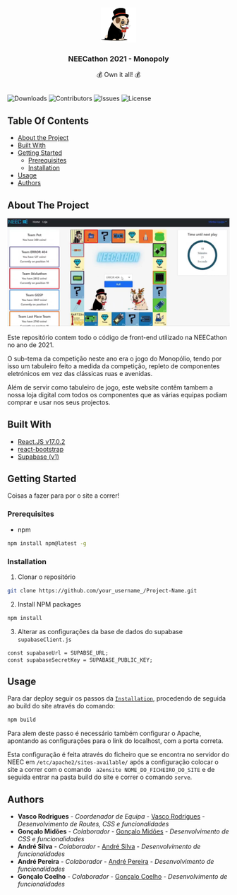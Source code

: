 <br/>
<p align="center">
  <a href="https://github.com/NEECIST/NEECathon-website">
    <img src="images/logo.png" alt="Logo" width="80" height="80">
  </a>

  <h3 align="center">NEECathon 2021 - Monopoly</h3>

  <p align="center">
    💰 Own it all! 💰
    <br/>
    <br/>
  </p>
</p>

![Downloads](https://img.shields.io/github/downloads/NEECIST/NEECathon-website/total) ![Contributors](https://img.shields.io/github/contributors/NEECIST/NEECathon-website?color=dark-green) ![Issues](https://img.shields.io/github/issues/NEECIST/NEECathon-website) ![License](https://img.shields.io/github/license/NEECIST/NEECathon-website) 

## Table Of Contents

* [About the Project](#about-the-project)
* [Built With](#built-with)
* [Getting Started](#getting-started)
  * [Prerequisites](#prerequisites)
  * [Installation](#installation)
* [Usage](#usage)
* [Authors](#authors)

## About The Project

![Screen Shot](images/screenshot.png)

Este repositório contem todo o código de front-end utilizado na NEECathon no ano de 2021. 

O sub-tema da competição neste ano era o jogo do Monopólio, tendo por isso um tabuleiro feito a medida da competição, repleto de componentes eletrónicos em vez das clássicas ruas e avenidas.

Além de servir como tabuleiro de jogo, este website contêm tambem a nossa loja digital com todos os componentes que as várias equipas podiam comprar e usar nos seus projectos.


## Built With



* [React.JS v17.0.2](https://react.dev/)
* [react-bootstrap](https://react-bootstrap.github.io/)
* [Supabase (v1)](https://supabase.com/)

## Getting Started

Coisas a fazer para por o site a correr!

### Prerequisites

* npm

```sh
npm install npm@latest -g
```

### Installation

1. Clonar o repositório

```sh
git clone https://github.com/your_username_/Project-Name.git
```

2. Install NPM packages

```sh
npm install
```

3. Alterar as configurações da base de dados do supabase `supabaseClient.js`

```JS
const supabaseUrl = SUPABSE_URL;
const supabaseSecretKey = SUPABASE_PUBLIC_KEY;
```

## Usage

Para dar deploy seguir os passos da [`Installation`](#installation), procedendo de seguida ao build do site através do comando:
```sh
npm build
```
Para alem deste passo é necessário também configurar o Apache, apontando as configurações para o link do localhost, com a porta correta.

Esta configuração é feita através do ficheiro que se encontra no servidor do NEEC em `/etc/apache2/sites-available/` após a configuração colocar o site a correr com o comando ``` a2ensite NOME_DO_FICHEIRO_DO_SITE``` e de seguida entrar na pasta build do site e correr o comando `serve`. 




## Authors

* **Vasco Rodrigues** - *Coordenador de Equipa* - [Vasco Rodrigues](https://github.com/VascoDVRodrigues) - *Desenvolvimento de Routes, CSS e funcionalidades*
* **Gonçalo Midões** - *Colaborador* - [Gonçalo Midões](Midas-sudo) - *Desenvolvimento de CSS e funcionalidades*
* **André Silva** - *Colaborador* - [André Silva](https://github.com/Andreps18) - *Desenvolvimento de funcionalidades*
* **André Pereira** - *Colaborador* - [André Pereira](https://github.com/Andre-MR-Pereira) - *Desenvolvimento de funcionalidades*
* **Gonçalo Coelho** - *Colaborador* - [Gonçalo Coelho](https://github.com/goncoelho) - *Desenvolvimento de funcionalidades*

